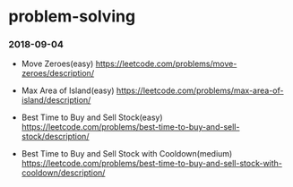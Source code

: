 # problem-solving
### 2018-09-04

- Move Zeroes(easy) https://leetcode.com/problems/move-zeroes/description/

- Max Area of Island(easy) https://leetcode.com/problems/max-area-of-island/description/

- Best Time to Buy and Sell Stock(easy) https://leetcode.com/problems/best-time-to-buy-and-sell-stock/description/

- Best Time to Buy and Sell Stock with Cooldown(medium) https://leetcode.com/problems/best-time-to-buy-and-sell-stock-with-cooldown/description/
 
